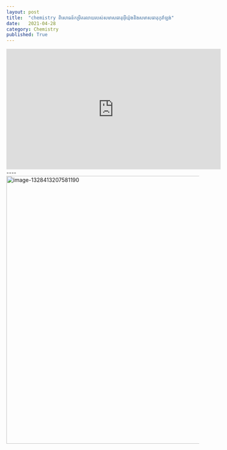 ```yaml
---
layout: post
title:  "chemistry ពិសោធន៍កម្រិតរលាយរបស់សមាសធាតុអុីយ៉ុងនិងសមាសធាតុកូវ៉ាឡង់"
date:   2021-04-28
category: Chemistry
published: True
---
```

<iframe width="560" height="315" src="https://www.youtube.com/embed/pv1sluyy5yw" title="YouTube video player" frameborder="0" allow="accelerometer; autoplay; clipboard-write; encrypted-media; gyroscope; picture-in-picture" allowfullscreen></iframe>
----
 <img width="560" height="700" src="https://scontent.xx.fbcdn.net/v/t1.15752-9/p75x225/228001632_1328413210914523_8963577267997840587_n.png?_nc_cat=110&amp;ccb=1-3&amp;_nc_sid=aee45a&amp;_nc_eui2=AeFI9dWsvuM8iJzokYY2ecFvym8X_vw9-6fKbxf-_D37p3FD1XHIgW7YEGJfxMH3V0BK2OHPtyAvVyuguUVdlvaP&amp;_nc_ohc=kjEYvo0cxvsAX85KISQ&amp;_nc_ad=z-m&amp;_nc_cid=0&amp;_nc_ht=scontent.xx&amp;oh=80eb2aa62176ad61ce6638e93ff4f24e&amp;oe=612C59EB" alt="image-1328413207581190">
